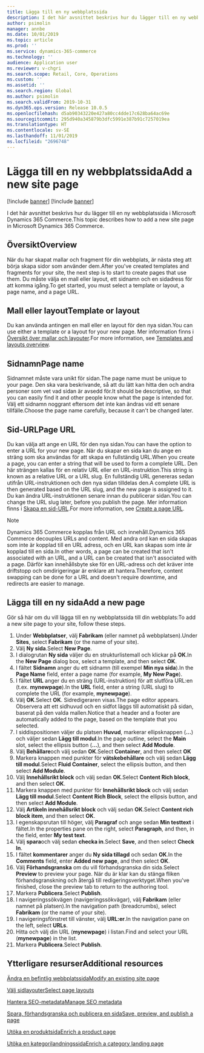```yaml
---
title: Lägga till en ny webbplatssida
description: I det här avsnittet beskrivs hur du lägger till en ny webbplatssida i Microsoft Dynamics 365 Commerce.
author: psimolin
manager: annbe
ms.date: 10/01/2019
ms.topic: article
ms.prod: ''
ms.service: dynamics-365-commerce
ms.technology: ''
audience: Application user
ms.reviewer: v-chgri
ms.search.scope: Retail, Core, Operations
ms.custom: ''
ms.assetid: ''
ms.search.region: Global
ms.author: psimolin
ms.search.validFrom: 2019-10-31
ms.dyn365.ops.version: Release 10.0.5
ms.openlocfilehash: d5ab90343220e427a80cc4dde17c628ba64ac69e
ms.sourcegitcommit: 295d940a345879b3dfc5991e387b91c7257019ea
ms.translationtype: HT
ms.contentlocale: sv-SE
ms.lasthandoff: 11/01/2019
ms.locfileid: "2696748"
---
```

# <a name="add-a-new-site-page"></a><span data-ttu-id="85d8b-103">Lägga till en ny webbplatssida</span><span class="sxs-lookup"><span data-stu-id="85d8b-103">Add a new site page</span></span>

[!include [banner](includes/preview-banner.md)]
[!include [banner](includes/banner.md)]

<span data-ttu-id="85d8b-104">I det här avsnittet beskrivs hur du lägger till en ny webbplatssida i Microsoft Dynamics 365 Commerce.</span><span class="sxs-lookup"><span data-stu-id="85d8b-104">This topic describes how to add a new site page in Microsoft Dynamics 365 Commerce.</span></span>

## <a name="overview"></a><span data-ttu-id="85d8b-105">Översikt</span><span class="sxs-lookup"><span data-stu-id="85d8b-105">Overview</span></span>

<span data-ttu-id="85d8b-106">När du har skapat mallar och fragment för din webbplats, är nästa steg att börja skapa sidor som använder dem.</span><span class="sxs-lookup"><span data-stu-id="85d8b-106">After you've created templates and fragments for your site, the next step is to start to create pages that use them.</span></span> <span data-ttu-id="85d8b-107">Du måste välja en mall eller layout, ett sidnamn och en sidadress för att komma igång.</span><span class="sxs-lookup"><span data-stu-id="85d8b-107">To get started, you must select a template or layout, a page name, and a page URL.</span></span>

## <a name="template-or-layout"></a><span data-ttu-id="85d8b-108">Mall eller layout</span><span class="sxs-lookup"><span data-stu-id="85d8b-108">Template or layout</span></span>

<span data-ttu-id="85d8b-109">Du kan använda antingen en mall eller en layout för den nya sidan.</span><span class="sxs-lookup"><span data-stu-id="85d8b-109">You can use either a template or a layout for your new page.</span></span> <span data-ttu-id="85d8b-110">Mer information finns i [Översikt över mallar och layouter](templates-layouts-overview.md).</span><span class="sxs-lookup"><span data-stu-id="85d8b-110">For more information, see [Templates and layouts overview](templates-layouts-overview.md).</span></span>

## <a name="page-name"></a><span data-ttu-id="85d8b-111">Sidnamn</span><span class="sxs-lookup"><span data-stu-id="85d8b-111">Page name</span></span>

<span data-ttu-id="85d8b-112">Sidnamnet måste vara unikt för sidan.</span><span class="sxs-lookup"><span data-stu-id="85d8b-112">The page name must be unique to your page.</span></span> <span data-ttu-id="85d8b-113">Den ska vara beskrivande, så att du lätt kan hitta den och andra personer som vet vad sidan är avsedd för.</span><span class="sxs-lookup"><span data-stu-id="85d8b-113">It should be descriptive, so that you can easily find it and other people know what the page is intended for.</span></span> <span data-ttu-id="85d8b-114">Välj ett sidnamn noggrant eftersom det inte kan ändras vid ett senare tillfälle.</span><span class="sxs-lookup"><span data-stu-id="85d8b-114">Choose the page name carefully, because it can't be changed later.</span></span>

## <a name="page-url"></a><span data-ttu-id="85d8b-115">Sid-URL</span><span class="sxs-lookup"><span data-stu-id="85d8b-115">Page URL</span></span>

<span data-ttu-id="85d8b-116">Du kan välja att ange en URL för den nya sidan.</span><span class="sxs-lookup"><span data-stu-id="85d8b-116">You can have the option to enter a URL for your new page.</span></span> <span data-ttu-id="85d8b-117">När du skapar en sida kan du ange en sträng som ska användas för att skapa en fullständig URL.</span><span class="sxs-lookup"><span data-stu-id="85d8b-117">When you create a page, you can enter a string that will be used to form a complete URL.</span></span> <span data-ttu-id="85d8b-118">Den här strängen kallas för en relativ URL eller en URL-instruktion.</span><span class="sxs-lookup"><span data-stu-id="85d8b-118">This string is known as a relative URL or a URL slug.</span></span> <span data-ttu-id="85d8b-119">En fullständig URL genereras sedan utifrån URL-instruktionen och den nya sidan tilldelas den.</span><span class="sxs-lookup"><span data-stu-id="85d8b-119">A complete URL is then generated based on the URL slug, and the new page is assigned to it.</span></span> <span data-ttu-id="85d8b-120">Du kan ändra URL-instruktionen senare innan du publicerar sidan.</span><span class="sxs-lookup"><span data-stu-id="85d8b-120">You can change the URL slug later, before you publish the page.</span></span> <span data-ttu-id="85d8b-121">Mer information finns i [Skapa en sid-URL](create-page-URL.md).</span><span class="sxs-lookup"><span data-stu-id="85d8b-121">For more information, see [Create a page URL](create-page-URL.md).</span></span>

> [!NOTE]
> <span data-ttu-id="85d8b-122">Dynamics 365 Commerce kopplas från URL och innehåll.</span><span class="sxs-lookup"><span data-stu-id="85d8b-122">Dynamics 365 Commerce decouples URLs and content.</span></span> <span data-ttu-id="85d8b-123">Med andra ord kan en sida skapas som inte är kopplad till en URL adress, och en URL kan skapas som inte är kopplad till en sida.</span><span class="sxs-lookup"><span data-stu-id="85d8b-123">In other words, a page can be created that isn't associated with an URL, and a URL can be created that isn't associated with a page.</span></span> <span data-ttu-id="85d8b-124">Därför kan innehållsbyte ske för en URL-adress och det kräver inte driftstopp och omdirigeringar är enklare att hantera.</span><span class="sxs-lookup"><span data-stu-id="85d8b-124">Therefore, content swapping can be done for a URL and doesn't require downtime, and redirects are easier to manage.</span></span>

## <a name="add-a-new-page"></a><span data-ttu-id="85d8b-125">Lägga till en ny sida</span><span class="sxs-lookup"><span data-stu-id="85d8b-125">Add a new page</span></span>

<span data-ttu-id="85d8b-126">Gör så här om du vill lägga till en ny webbplatssida till din webbplats:</span><span class="sxs-lookup"><span data-stu-id="85d8b-126">To add a new site page to your site, follow these steps.</span></span>

1. <span data-ttu-id="85d8b-127">Under **Webbplatser**, välj **Fabrikam** (eller namnet på webbplatsen).</span><span class="sxs-lookup"><span data-stu-id="85d8b-127">Under **Sites**, select **Fabrikam** (or the name of your site).</span></span>
1. <span data-ttu-id="85d8b-128">Välj **Ny sida**.</span><span class="sxs-lookup"><span data-stu-id="85d8b-128">Select **New Page**.</span></span>
1. <span data-ttu-id="85d8b-129">I dialogrutan **Ny sida** väljer du en strukturlistemall och klickar på **OK**.</span><span class="sxs-lookup"><span data-stu-id="85d8b-129">In the **New Page** dialog box, select a template, and then select **OK**.</span></span>
1. <span data-ttu-id="85d8b-130">I fältet **Sidnamn** anger du ett sidnamn (till exempel **Min nya sida**).</span><span class="sxs-lookup"><span data-stu-id="85d8b-130">In the **Page Name** field, enter a page name (for example, **My New Page**).</span></span>
1. <span data-ttu-id="85d8b-131">I fältet **URL** anger du en sträng (URL-instruktion) för att slutföra URL:en (t.ex. **mynewpage**).</span><span class="sxs-lookup"><span data-stu-id="85d8b-131">In the **URL** field, enter a string (URL slug) to complete the URL (for example, **mynewpage**).</span></span>
1. <span data-ttu-id="85d8b-132">Välj **OK**.</span><span class="sxs-lookup"><span data-stu-id="85d8b-132">Select **OK**.</span></span> <span data-ttu-id="85d8b-133">Sidredigeraren visas.</span><span class="sxs-lookup"><span data-stu-id="85d8b-133">The page editor appears.</span></span> <span data-ttu-id="85d8b-134">Observera att ett sidhuvud och en sidfot läggs till automatiskt på sidan, baserat på den valda mallen.</span><span class="sxs-lookup"><span data-stu-id="85d8b-134">Notice that a header and a footer are automatically added to the page, based on the template that you selected.</span></span>
1. <span data-ttu-id="85d8b-135">I siddispositionen väljer du platsen **Huvud**, markerar ellipsknappen (**...**) och väljer sedan **Lägg till modul**.</span><span class="sxs-lookup"><span data-stu-id="85d8b-135">In the page outline, select the **Main** slot, select the ellipsis button (**...**), and then select **Add Module**.</span></span>
1. <span data-ttu-id="85d8b-136">Välj **Behållare**och välj sedan **OK**.</span><span class="sxs-lookup"><span data-stu-id="85d8b-136">Select **Container**, and then select **OK**</span></span>
1. <span data-ttu-id="85d8b-137">Markera knappen med punkter för **vätskebehållare** och välj sedan **Lägg till modul**.</span><span class="sxs-lookup"><span data-stu-id="85d8b-137">Select **Fluid Container**, select the ellipsis button, and then select **Add Module**.</span></span>
1. <span data-ttu-id="85d8b-138">Välj **Innehållsrikt block** och välj sedan **OK**.</span><span class="sxs-lookup"><span data-stu-id="85d8b-138">Select **Content Rich block**, and then select **OK**.</span></span>
1. <span data-ttu-id="85d8b-139">Markera knappen med punkter för **Innehållsrikt block** och välj sedan **Lägg till modul**.</span><span class="sxs-lookup"><span data-stu-id="85d8b-139">Select **Content Rich Block**, select the ellipsis button, and then select **Add Module**.</span></span>
1. <span data-ttu-id="85d8b-140">Välj **Artikeln innehållsrikt block** och välj sedan **OK**.</span><span class="sxs-lookup"><span data-stu-id="85d8b-140">Select **Content rich block item**, and then select **OK**.</span></span>
1. <span data-ttu-id="85d8b-141">I egenskapsrutan till höger, välj **Paragraf** och ange sedan **Min testtext** i fältet.</span><span class="sxs-lookup"><span data-stu-id="85d8b-141">In the properties pane on the right, select **Paragraph**, and then, in the field, enter **My test text**.</span></span>
1. <span data-ttu-id="85d8b-142">Välj **spara**och välj sedan **checka in**.</span><span class="sxs-lookup"><span data-stu-id="85d8b-142">Select **Save**, and then select **Check In**.</span></span>
1. <span data-ttu-id="85d8b-143">I fältet **kommentarer** anger du **Ny sida tillagd** och sedan **OK**.</span><span class="sxs-lookup"><span data-stu-id="85d8b-143">In the **Comments** field, enter **Added new page**, and then select **OK**.</span></span>
1. <span data-ttu-id="85d8b-144">Välj **Förhandsgranska** om du vill förhandsgranska din sida.</span><span class="sxs-lookup"><span data-stu-id="85d8b-144">Select **Preview** to preview your page.</span></span> <span data-ttu-id="85d8b-145">När du är klar kan du stänga fliken förhandsgranskning och återgå till redigeringsverktyget.</span><span class="sxs-lookup"><span data-stu-id="85d8b-145">When you've finished, close the preview tab to return to the authoring tool.</span></span>
1. <span data-ttu-id="85d8b-146">Markera **Publicera**.</span><span class="sxs-lookup"><span data-stu-id="85d8b-146">Select **Publish**.</span></span>
1. <span data-ttu-id="85d8b-147">I navigeringssökvägen (navigeringssökvägar), välj **Fabrikam** (eller namnet på platsen).</span><span class="sxs-lookup"><span data-stu-id="85d8b-147">In the navigation path (breadcrumbs), select **Fabrikam** (or the name of your site).</span></span>
1. <span data-ttu-id="85d8b-148">I navigeringsfönstret till vänster, välj **URL:er**.</span><span class="sxs-lookup"><span data-stu-id="85d8b-148">In the navigation pane on the left, select **URLs**.</span></span>
1. <span data-ttu-id="85d8b-149">Hitta och välj din URL (**mynewpage**) i listan.</span><span class="sxs-lookup"><span data-stu-id="85d8b-149">Find and select your URL (**mynewpage**) in the list.</span></span>
1. <span data-ttu-id="85d8b-150">Markera **Publicera**.</span><span class="sxs-lookup"><span data-stu-id="85d8b-150">Select **Publish**.</span></span>

## <a name="additional-resources"></a><span data-ttu-id="85d8b-151">Ytterligare resurser</span><span class="sxs-lookup"><span data-stu-id="85d8b-151">Additional resources</span></span>

[<span data-ttu-id="85d8b-152">Ändra en befintlig webbplatssida</span><span class="sxs-lookup"><span data-stu-id="85d8b-152">Modify an existing site page</span></span>](modify-existing-page.md)

[<span data-ttu-id="85d8b-153">Välj sidlayouter</span><span class="sxs-lookup"><span data-stu-id="85d8b-153">Select page layouts</span></span>](select-page-layouts.md)

[<span data-ttu-id="85d8b-154">Hantera SEO-metadata</span><span class="sxs-lookup"><span data-stu-id="85d8b-154">Manage SEO metadata</span></span>](manage-seo-metadata.md)

[<span data-ttu-id="85d8b-155">Spara, förhandsgranska och publicera en sida</span><span class="sxs-lookup"><span data-stu-id="85d8b-155">Save, preview, and publish a page</span></span>](save-preview-publish-page.md)

[<span data-ttu-id="85d8b-156">Utöka en produktsida</span><span class="sxs-lookup"><span data-stu-id="85d8b-156">Enrich a product page</span></span>](enrich-product-page.md)

[<span data-ttu-id="85d8b-157">Utöka en kategorilandningssida</span><span class="sxs-lookup"><span data-stu-id="85d8b-157">Enrich a category landing page</span></span>](enrich-category-page.md)

